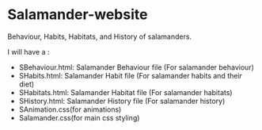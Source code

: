 # Salamander-website
Behaviour, Habits, Habitats, and History of salamanders.

I will have a :
- SBehaviour.html: Salamander Behaviour file (For salamander behaviour)
- SHabits.html: Salamander Habit file (For salamander habits and their diet)
- SHabitats.html: Salamander Habitat file (For salamander habitats)
- SHistory.html: Salamander History file (For salamander history)
- SAnimation.css(for animations)
- Salamander.css(for main css styling)
